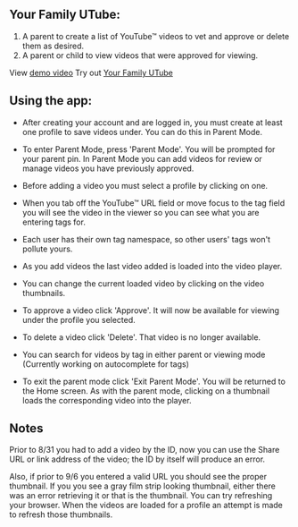 
## **Your Family UTube:**
 1) A parent to create a list of YouTube&trade; videos to vet and approve or delete them as desired.
 2) A parent or child to view videos that were approved for viewing.
 
 View [demo video](https://youtu.be/4jsnQgwb0Lo)
 Try out [Your Family UTube](https://familyutube.herokuapp.com/)
 
## **Using the app:**
  * After creating your account and are logged in, you must create at least one profile to
 save videos under. You can do this in Parent Mode.
 
  * To enter Parent Mode, press 'Parent Mode'.  You will be prompted for your parent pin. In Parent Mode you can add videos for review or manage videos you have previously approved.
 
  * Before adding a video you must select a profile by clicking on one.

  * When you tab off the YouTube&trade; URL field or move focus to the tag field you will see the
 video in the viewer so you can see what you are entering tags for.
 
  * Each user has their own tag namespace, so other users' tags won't pollute yours. 
 
  * As you add videos the last video added is loaded into the video player.
 
  * You can change the current loaded video by clicking on the video thumbnails.
 
  * To approve a video click 'Approve'.  It will now be available for viewing under the
 profile you selected.
 
  * To delete a video click 'Delete'.  That video is no longer available.
 
  * You can search for videos by tag in either parent or viewing mode
 (Currently working on autocomplete for tags)

  * To exit the parent mode click 'Exit Parent Mode'.  You will be returned to the Home 
 screen.  As with the parent mode, clicking on a thumbnail loads the corresponding
 video into the player.
 
 
## **Notes** 

 Prior to 8/31 you had to add a video by the ID, now you can use the Share URL or
 link address of the video; the ID by itself will produce an error.
 
 Also, if prior to 9/6 you entered a valid URL you should see the proper thumbnail.  If you
 you see a gray film strip looking thumbnail, either there was an error retrieving
 it or that is the thumbnail.  You can try refreshing your browser.  When the videos
 are loaded for a profile an attempt is made to refresh those thumbnails.
